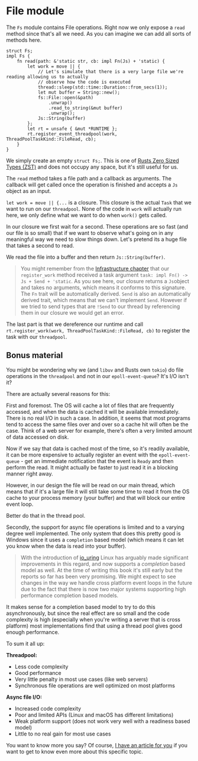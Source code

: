 # File module

The `Fs` module contains File operations. Right now we only expose a `read` method
since that's all we need. As you can imagine we can add all sorts of methods here.

```rust, ignore
struct Fs;
impl Fs {
    fn read(path: &'static str, cb: impl Fn(Js) + 'static) {
        let work = move || {
            // Let's simulate that there is a very large file we're reading allowing us to actually
            // observe how the code is executed
            thread::sleep(std::time::Duration::from_secs(1));
            let mut buffer = String::new();
            fs::File::open(&path)
                .unwrap()
                .read_to_string(&mut buffer)
                .unwrap();
            Js::String(buffer)
        };
        let rt = unsafe { &mut *RUNTIME };
        rt.register_event_threadpool(work, ThreadPoolTaskKind::FileRead, cb);
    }
}
```

We simply create an empty `struct Fs;`. This is one of [Rusts Zero Sized Types (ZST)](https://doc.rust-lang.org/nomicon/exotic-sizes.html#zero-sized-types-zsts) and does not occupy any space, but it's still useful for us.

The `read` method takes a file path and a callback as arguments. The callback will get
called once the operation is finished and accepts a `Js` object as an input.

`let work = move || {...` is a closure. This closure is the actual `Task` that we
want to run on our `threadpool`. None of the code in `work` will actually run here,
we only define what we want to do when `work()` gets called.

In our closure we first wait for a second. These operations are so fast (and our file is so small)
that if we want to observe what's going on in any meaningful way we need to slow things down. Let's pretend
its a huge file that takes a second to read.

We read the file into a buffer and then return `Js::String(buffer)`.

> You might remember from the [Infrastructure chapter](./8_9_infrastructure.md) that
> our `register_work` method received a task argument `task: impl Fn() -> Js + Send + 'static`.
> As you see here, our closure returns a `Js`object and takes no arguments, which means
> it conforms to this signature. The `Fn` trait will be automatically derived.
> `Send` is also an automatically derived trait, which means that we can't implement
> `Send`. However if we tried to send types that are `!Send` to our thread by
> referencing them in our closure we would get an error.

The last part is that we dereference our runtime and call `rt.register_work(work, ThreadPoolTaskKind::FileRead, cb)`
to register the task with our `threadpool`.

## Bonus material

You might be wondering why we (and `libuv` and Rusts own `tokio`) do file operations
in the `threadpool` and not in our `epoll-event-queue`? It's I/O  isn't it?

There are actually several reasons for this:

First and foremost. The OS will cache a lot of files that are frequently accessed,
and when the data is cached it will be available immediately. There is no real I/O in
such a case. In addition, it seems that most programs tend to access the same files over and over
so a cache hit will often be the case. Think of a web server for example, there's often
a very limited amount of data accessed on disk.

Now if we say that data is cached most of the time, so it's readily available, it can
be more expensive to actually register an event with the `epoll-event-queue` - get an immediate
notification that the event is `Ready` and then perform the read. It might actually be faster to just
read it in a blocking manner right away.

However, in our design the file will be read on our main thread, which means that
if it's a large file it will still take some time to read it from the OS cache to
your process memory (your buffer) and that will block our entire event loop.

Better do that in the thread pool.

Secondly, the support for async file operations is limited and to a varying degree
well implemented. The only system that does this pretty good is Windows since it
uses a `completion` based model (which means it can let you know when the data is
read into your buffer).

> With the introduction of [io_uring](https://kernel.dk/io_uring.pdf) Linux has arguably made
significant improvements in this regard, and now supports a _completion_ based model as well. At the
time of writing this book it's still early but the reports so far has been very promising. We
might expect to see changes in the way we handle cross platform event loops in the future due to the
fact that there is now two major systems supporting high performance completion based models.

It makes sense for a completion based model to try to do this asynchronously, but
since the real effect are so small and the code complexity is high (especially when you're
writing a server that is cross platform) most implementations find that using a thread pool
gives good enough performance.

To sum it all up:

**Threadpool:**

- Less code complexity
- Good performance
- Very little penalty in most use cases (like web servers)
- Synchronous file operations are well optimized on most platforms

**Async file I/O:**

- Increased code complexity
- Poor and limited APIs (Linux and macOS has different limitations)
- Weak platform support (does not work very well with a readiness based model)
- Little to no real gain for most use cases

You want to know more you say? Of course, [I have an article for you](https://blog.libtorrent.org/2012/10/asynchronous-disk-io/) if you want to get to know even more about this specific topic.
